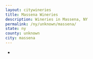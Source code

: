 ```yaml
---
layout: citywineries
title: Massena Wineries
description: Wineries in Massena, NY
permalink: /ny/unknown/massena/
state: ny
county: unknown
city: massena
---
```

-
